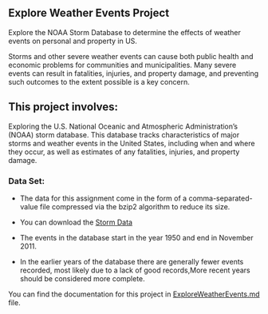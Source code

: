 ## Explore Weather Events Project
Explore the NOAA Storm Database to determine the effects of weather events on personal and property in US.


Storms and other severe weather events can cause both public health and economic problems for communities and municipalities. Many severe events can result in fatalities, injuries, and property damage, and preventing such outcomes to the extent possible is a key concern.

## This project involves:
Exploring the U.S. National Oceanic and Atmospheric Administration’s (NOAA) storm database. This database tracks characteristics of major storms and weather events in the United States, including when and where they occur, as well as estimates of any fatalities, injuries, and property damage.

### Data Set:

- The data for this assignment come in the form of a comma-separated-value file compressed via the bzip2 algorithm to reduce its size.

- You can download the [Storm Data](https://d396qusza40orc.cloudfront.net/repdata%2Fdata%2FStormData.csv.bz2)

- The events in the database start in the year 1950 and end in November 2011.

- In the earlier years of the database there are generally fewer events recorded, most likely due to a lack of good records,More recent years should be considered more complete.


You can find the documentation for this project in [ExploreWeatherEvents.md](https://github.com/DoaaElbanna/Data-Science-Projects/blob/master/07_ExploreWeatherEvents/ExploreWeatherEvents.md) file.

